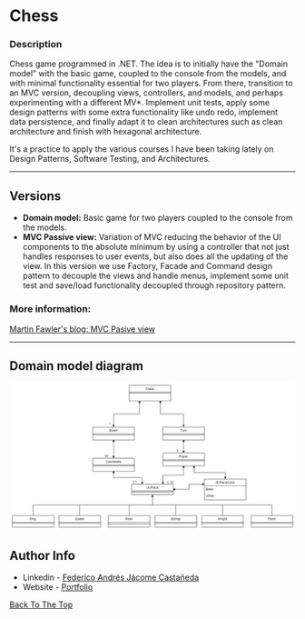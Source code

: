 # Chess

### Description
Chess game programmed in .NET. The idea is to initially have the "Domain model" with the basic game, coupled to the console from the models, and with minimal functionality essential for two players. From there, transition to an MVC version, decoupling views, controllers, and models, and perhaps experimenting with a different MV*. Implement unit tests, apply some design patterns with some extra functionality like undo redo, implement data persistence, and finally adapt it to clean architectures such as clean architecture and finish with hexagonal architecture.

It's a practice to apply the various courses I have been taking lately on Design Patterns, Software Testing, and Architectures.


---

## Versions

- **Domain model:** Basic game for two players coupled to the console from the models.
- **MVC Passive view:** Variation of MVC reducing the behavior of the UI components to the absolute minimum by using a controller that not just handles responses to user events, but also does all the updating of the view. In this version we use Factory, Facade and Command design pattern to decouple the views and handle menus, implement some unit test and save/load functionality decoupled through repository pattern.


### More information:
[Martin Fawler's blog: MVC Pasive view](https://martinfowler.com/eaaDev/PassiveScreen.html)

---


## Domain model diagram
![Domain model diagram](./Docs/Chess.Domain_Model.png)


## Author Info

- Linkedin - [Federico Andrés Jácome Castañeda](https://www.linkedin.com/in/federicojacome/)
- Website - [Portfolio](http://fedeandresdeveloper.online/)

[Back To The Top](#Chess)
